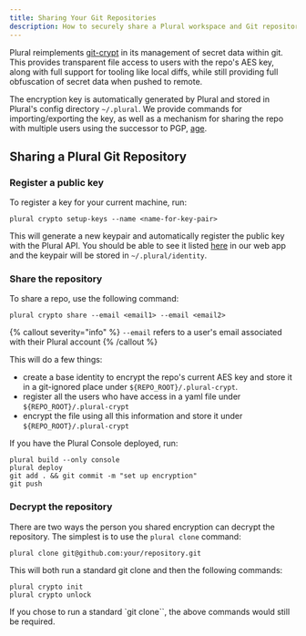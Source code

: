 ```yaml
---
title: Sharing Your Git Repositories
description: How to securely share a Plural workspace and Git repository with a collaborator.
---
```


Plural reimplements [git-crypt](https://github.com/AGWA/git-crypt) in its management of secret data within git. This provides transparent file access to users with the repo's AES key, along with full support for tooling like local diffs, while still providing full obfuscation of secret data when pushed to remote.

The encryption key is automatically generated by Plural and stored in Plural's config directory `~/.plural`. We provide commands for importing/exporting the key, as well as a mechanism for sharing the repo with multiple users using the successor to PGP, [age](https://github.com/FiloSottile/age).

## Sharing a Plural Git Repository

### Register a public key

To register a key for your current machine, run:

```shell {% showHeader=false %}
plural crypto setup-keys --name <name-for-key-pair>
```

This will generate a new keypair and automatically register the public key with the Plural API. You should be able to see it listed [here](https://app.plural.sh/profile/keys) in our web app and the keypair will be stored in `~/.plural/identity`.

### Share the repository

To share a repo, use the following command:

```shell {% showHeader=false %}
plural crypto share --email <email1> --email <email2>
```

{% callout severity="info" %}
`--email` refers to a user's email associated with their Plural account
{% /callout %}

This will do a few things:

- create a base identity to encrypt the repo's current AES key and store it in a git-ignored place under `${REPO_ROOT}/.plural-crypt`.
- register all the users who have access in a yaml file under `${REPO_ROOT}/.plural-crypt`
- encrypt the file using all this information and store it under `${REPO_ROOT}/.plural-crypt`

If you have the Plural Console deployed, run:

```shell {% showHeader=false %}
plural build --only console
plural deploy
git add . && git commit -m "set up encryption"
git push
```

### Decrypt the repository

There are two ways the person you shared encryption can decrypt the repository. The simplest is to use the `plural clone` command:

```shell
plural clone git@github.com:your/repository.git
```

This will both run a standard git clone and then the following commands:

```shell
plural crypto init
plural crypto unlock
```

If you chose to run a standard `git clone``, the above commands would still be required.
